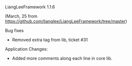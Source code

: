 LiangLeeFramework 1.1.6

(March, 25  from https://github.com/lianglee/LiangLeeFramework/tree/master)

Bug fixes

* Removed extra tag from lib, ticket #31

Application Changes:

* Added more comments along each line in core lib.




